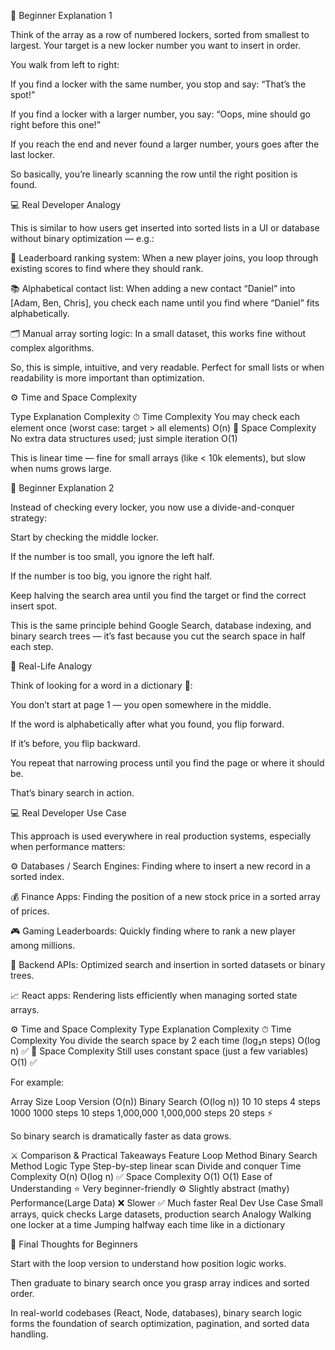 🧠 Beginner Explanation 1

Think of the array as a row of numbered lockers, sorted from smallest to largest.
Your target is a new locker number you want to insert in order.

You walk from left to right:

If you find a locker with the same number, you stop and say: “That’s the spot!”

If you find a locker with a larger number, you say: “Oops, mine should go right before this one!”

If you reach the end and never found a larger number, yours goes after the last locker.

So basically, you’re linearly scanning the row until the right position is found.

💻 Real Developer Analogy

This is similar to how users get inserted into sorted lists in a UI or database without binary optimization — e.g.:

🧾 Leaderboard ranking system: When a new player joins, you loop through existing scores to find where they should rank.

📚 Alphabetical contact list: When adding a new contact “Daniel” into [Adam, Ben, Chris], you check each name until you find where “Daniel” fits alphabetically.

🗂️ Manual array sorting logic: In a small dataset, this works fine without complex algorithms.

So, this is simple, intuitive, and very readable. Perfect for small lists or when readability is more important than optimization.

⚙️ Time and Space Complexity

Type	                Explanation	                                                          Complexity
⏱ Time Complexity	   You may check each element once (worst case: target > all elements)	   O(n)
💾 Space Complexity	  No extra data structures used; just simple iteration	                  O(1)

This is linear time — fine for small arrays (like < 10k elements), but slow when nums grows large.


🧠 Beginner Explanation 2

Instead of checking every locker, you now use a divide-and-conquer strategy:

Start by checking the middle locker.

If the number is too small, you ignore the left half.

If the number is too big, you ignore the right half.

Keep halving the search area until you find the target or find the correct insert spot.

This is the same principle behind Google Search, database indexing, and binary search trees — it’s fast because you cut the search space in half each step.

🧩 Real-Life Analogy

Think of looking for a word in a dictionary 📖:

You don’t start at page 1 — you open somewhere in the middle.

If the word is alphabetically after what you found, you flip forward.

If it’s before, you flip backward.

You repeat that narrowing process until you find the page or where it should be.

That’s binary search in action.

💻 Real Developer Use Case

This approach is used everywhere in real production systems, especially when performance matters:

⚙️ Databases / Search Engines: Finding where to insert a new record in a sorted index.

💰 Finance Apps: Finding the position of a new stock price in a sorted array of prices.

🎮 Gaming Leaderboards: Quickly finding where to rank a new player among millions.

🧠 Backend APIs: Optimized search and insertion in sorted datasets or binary trees.

📈 React apps: Rendering lists efficiently when managing sorted state arrays.

⚙️ Time and Space Complexity
Type	Explanation	Complexity
⏱ Time Complexity	You divide the search space by 2 each time (log₂n steps)	O(log n) ✅
💾 Space Complexity	Still uses constant space (just a few variables)	O(1) ✅

For example:

Array Size	Loop Version (O(n))	Binary Search (O(log n))
10	10 steps	4 steps
1000	1000 steps	10 steps
1,000,000	1,000,000 steps	20 steps ⚡

So binary search is dramatically faster as data grows.

⚔️ Comparison & Practical Takeaways
Feature	                  Loop Method	                      Binary Search Method
Logic Type	              Step-by-step linear scan	        Divide and conquer
Time Complexity	          O(n)	                            O(log n) ✅
Space Complexity	        O(1)	                            O(1)
Ease of Understanding	    ⭐ Very beginner-friendly	       ⚙️ Slightly abstract (mathy)
Performance(Large Data)	  ❌ Slower	                       ✅ Much faster
Real Dev Use Case	        Small arrays, quick checks	      Large datasets, production search
Analogy	                  Walking one locker at a time	    Jumping halfway each time like in a dictionary

🧭 Final Thoughts for Beginners

Start with the loop version to understand how position logic works.

Then graduate to binary search once you grasp array indices and sorted order.

In real-world codebases (React, Node, databases), binary search logic forms the foundation of search optimization, pagination, and sorted data handling.
